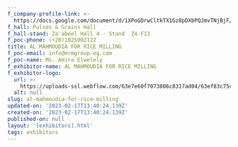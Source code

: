 ```yaml
---
f_company-profile-link: >-
  https://docs.google.com/document/d/1XPoGDrwCltkTX1Gz8pDXbPQJmvTNjBjF/edit?usp=share_link&ouid=111844397792848099856&rtpof=true&sd=true
f_hall: Pulses & Grains Hall
f_hall-stand: Za'abeel Hall 4 - Stand  Z4-F13
f_poc-phone: (+20)1025002122
title: AL MAHMOUDIA FOR RICE MILLING
f_poc-email: info@mrmgroup-eg.com
f_poc-name: Ms. Amira Elwelely
f_exhibitor-name: AL MAHMOUDIA FOR RICE MILLING
f_exhibitor-logo:
  url: >-
    https://uploads-ssl.webflow.com/63e7e60f7073806c8317ad04/63ef83c75c200b0c539f29d0_ZGExYg.jpeg
  alt: null
slug: al-mahmoudia-for-rice-milling
updated-on: '2023-02-17T13:40:24.139Z'
created-on: '2023-02-17T13:40:24.139Z'
published-on: null
layout: '[exhibitors].html'
tags: exhibitors
---
```



